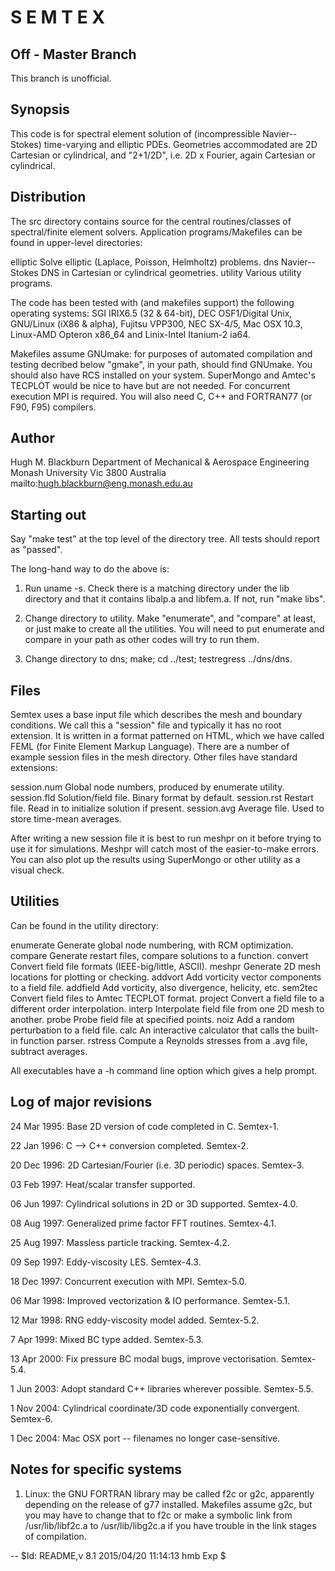 S E M T E X
===========

Off - Master Branch
-------------------
This branch is unofficial.

Synopsis
--------
This code is for spectral element solution of (incompressible
Navier--Stokes) time-varying and elliptic PDEs.  Geometries
accommodated are 2D Cartesian or cylindrical, and "2+1/2D", i.e. 2D x
Fourier, again Cartesian or cylindrical.

Distribution
------------
The src directory contains source for the central routines/classes of
spectral/finite element solvers.  Application programs/Makefiles can
be found in upper-level directories:

elliptic  Solve elliptic (Laplace, Poisson, Helmholtz) problems.
dns       Navier--Stokes DNS in Cartesian or cylindrical geometries.
utility   Various utility programs.

The code has been tested with (and makefiles support) the following
operating systems: SGI IRIX6.5 (32 & 64-bit), DEC OSF1/Digital Unix,
GNU/Linux (iX86 & alpha), Fujitsu VPP300, NEC SX-4/5, Mac OSX 10.3,
Linux-AMD Opteron x86_64 and Linix-Intel Itanium-2 ia64.

Makefiles assume GNUmake: for purposes of automated compilation and
testing decribed below "gmake", in your path, should find GNUmake.
You should also have RCS installed on your system.  SuperMongo and
Amtec's TECPLOT would be nice to have but are not needed.  For
concurrent execution MPI is required.  You will also need C, C++ and
FORTRAN77 (or F90, F95) compilers.

Author
------
Hugh M. Blackburn
Department of Mechanical & Aerospace Engineering
Monash University
Vic 3800
Australia
mailto:hugh.blackburn@eng.monash.edu.au

Starting out
------------

Say "make test" at the top level of the directory tree. All tests
should report as "passed".

The long-hand way to do the above is:

1.  Run uname -s.  Check there is a matching directory under the lib
    directory and that it contains libalp.a and libfem.a.  If not, run
    "make libs".

2.  Change directory to utility.  Make "enumerate", and "compare" at least,
    or just make to create all the utilities.  You will need to put
    enumerate and compare in your path as other codes will try to run
    them.

3.  Change directory to dns; make; cd ../test; testregress
    ../dns/dns.

Files
-----
Semtex uses a base input file which describes the mesh and boundary
conditions.  We call this a "session" file and typically it has no
root extension.  It is written in a format patterned on HTML, which we
have called FEML (for Finite Element Markup Language).  There are a
number of example session files in the mesh directory.  Other files
have standard extensions:

session.num  Global node numbers, produced by enumerate utility.
session.fld  Solution/field file.  Binary format by default.
session.rst  Restart file.  Read in to initialize solution if present.
session.avg  Average file.  Used to store time-mean averages.

After writing a new session file it is best to run meshpr on it before
trying to use it for simulations.  Meshpr will catch most of the
easier-to-make errors.  You can also plot up the results using
SuperMongo or other utility as a visual check.

Utilities
---------
Can be found in the utility directory:

enumerate Generate global node numbering, with RCM optimization.
compare   Generate restart files, compare solutions to a function.
convert   Convert field file formats (IEEE-big/little, ASCII).
meshpr    Generate 2D mesh locations for plotting or checking.
addvort   Add vorticity vector components to a field file.
addfield  Add vorticity, also divergence, helicity, etc.
sem2tec   Convert field files to Amtec TECPLOT format.
project   Convert a field file to a different order interpolation.
interp    Interpolate field file from one 2D mesh to another.
probe     Probe field file at specified points.
noiz      Add a random perturbation to a field file.
calc      An interactive calculator that calls the built-in function parser.
rstress   Compute a Reynolds stresses from a .avg file, subtract averages.

All executables have a -h command line option which gives a help prompt.

Log of major revisions
----------------------

24 Mar 1995: Base 2D version of code completed in C.               Semtex-1.

22 Jan 1996: C --> C++ conversion completed.                       Semtex-2.

20 Dec 1996: 2D Cartesian/Fourier (i.e. 3D periodic) spaces.       Semtex-3.

03 Feb 1997: Heat/scalar transfer supported.

06 Jun 1997: Cylindrical solutions in 2D or 3D supported.          Semtex-4.0.

08 Aug 1997: Generalized prime factor FFT routines.                Semtex-4.1.

25 Aug 1997: Massless particle tracking.                           Semtex-4.2.

09 Sep 1997: Eddy-viscosity LES.                                   Semtex-4.3.

18 Dec 1997: Concurrent execution with MPI.                        Semtex-5.0.

06 Mar 1998: Improved vectorization & IO performance.              Semtex-5.1.

12 Mar 1998: RNG eddy-viscosity model added.                       Semtex-5.2.

7  Apr 1999: Mixed BC type added.                                  Semtex-5.3.

13 Apr 2000: Fix pressure BC modal bugs, improve vectorisation.    Semtex-5.4.

1  Jun 2003: Adopt standard C++ libraries wherever possible.       Semtex-5.5.

1  Nov 2004: Cylindrical coordinate/3D code exponentially convergent. Semtex-6.

1  Dec 2004: Mac OSX port -- filenames no longer case-sensitive.


Notes for specific systems
--------------------------

1.  Linux: the GNU FORTRAN library may be called f2c or g2c,
apparently depending on the release of g77 installed.  Makefiles
assume g2c, but you may have to change that to f2c or make a symbolic
link from /usr/lib/libf2c.a to /usr/lib/libg2c.a if you have trouble
in the link stages of compilation.

--
$Id: README,v 8.1 2015/04/20 11:14:13 hmb Exp $

